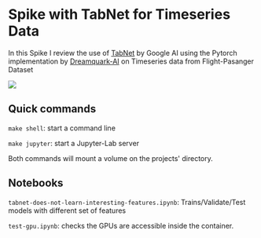 # Spike with TabNet for Timeseries Data

In this Spike I review the use of [TabNet](https://arxiv.org/abs/1908.07442?utm_source=feedburner&utm_medium=feed&utm_campaign=Feed%3A+arxiv%2FQSXk+%28ExcitingAds%21+cs+updates+on+arXiv.org%29) by Google AI using the Pytorch implementation by [Dreamquark-AI](https://github.com/dreamquark-ai/tabnet)
on Timeseries data from Flight-Pasanger Dataset

![](file:///home/alberto/Pictures/Screenshot%20from%202020-09-15%2019-50-39.png)

## Quick commands

```make shell```: start a command line 

```make jupyter```: start a Jupyter-Lab server 

Both commands will mount a volume on the projects' directory.


## Notebooks

```tabnet-does-not-learn-interesting-features.ipynb```: Trains/Validate/Test models with different set of features


```test-gpu.ipynb```: checks the GPUs are accessible inside the container.

